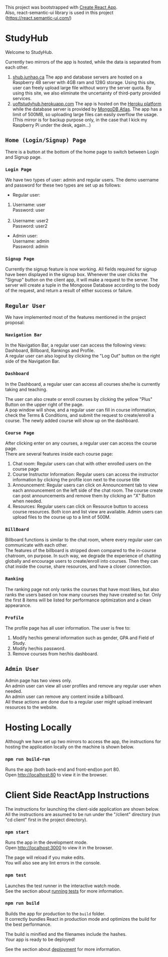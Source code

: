 
This project was bootstrapped with [Create React App](https://github.com/facebook/create-react-app).<br />
Also, react-semantic-ui library is used in this project (https://react.semantic-ui.com/)

# StudyHub

Welcome to StudyHub.

Currently two mirrors of the app is hosted, while the data is separated from each other. 
1. [shub.junhao.ca](http://shub.junhao.ca)
The app and database servers are hosted on a Raspberry 4B server with 4GB ram and 128G storage. Using this site, user can freely upload large file without worry the server quota. By using this site, we also eliminate the uncertainty of third-party provided services. 
2. [uoftstudyhub.herokuapp.com](http://uoftstudyhub.herokuapp.com)
The app is hosted on the [Heroku platform](http://heroku.com) while the database server is provided by [MongoDB Atlas]([https://www.mongodb.com/cloud/atlas](https://www.mongodb.com/cloud/atlas)). The app has a limit of 500MB, so uploading large files can easily overflow the usage. (This mirror is for backup purpose only, in the case that I kick my Raspberry Pi under the desk, again...)
## `Home (Login/Signup) Page`
There is a button at the bottom of the home page to switch between Login and Signup page.
### `Login Page`
We have two types of user: admin and regular users.
The demo username and password for these two types are set up as follows:
- Regular user:<br />
1. Username: user <br />
Password: user <br /><br />
2. Username: user2<br />
Password: user2
- Admin user: <br />
Username: admin <br />
Password: admin <br />

### `Signup Page`
Currently the signup feature is now working. All fields required for signup have been displayed in the signup box. Whenever the user clicks the "Signup" button on the client app, it will make a request to the server. The server will create a tuple in the Mongoose Database according to the body of the request, and return a result of either success or failure.

## `Regular User`
We have implemented most of the features mentioned in the project proposal:

### `Navigation Bar`
In the Navigation Bar, a regular user can access the following views: <br />
Dashboard, Billboard, Rankings and Profile. <br />
A regular user can also logout by clicking the "Log Out" button on the right side of the Navigation Bar.

### `Dashboard`
In the Dashboard, a regular user can access all courses she/he is currently taking and teaching. <br />

The user can also create or enroll courses by clicking the yellow "Plus" Button on the upper right of the page. <br />
A pop window will show, and a regular user can fill in course information, check the Terms & Conditions, and submit the request to create/enroll a course. The newly added course will show up on the dashboard.

### `Course Page`
After clicking enter on any courses, a regular user can access the course page.<br />
There are several features inside each course page:
1. Chat room: Regular users can chat with other enrolled users on the course page
2. Course Instructor Information: Regular users can access the instructor information by clicking the profile icon next to the course title
3. Announcement: Regular users can click on Announcement tab to view each announcement on the left side of the chat room. The course create can post announcements and remove them by clicking an "X" Button when needed.
4. Resources: Regular users can click on Resource button to access course resources. Both icon and list view are available. Admin users can upload files to the course up to a limit of 500M.

### `BillBoard`
Billboard functions is similar to the chat room, where every regular user can communicate with each other. <br />
The features of the billboard is stripped down compared to the in-course chatroom, on purpose.  In such way, we degrade the experience of chatting globally and encourage users to create/enroll into courses. Then they can chat inside the course, share resources, and have a closer connection.

### `Ranking`
The ranking page not only ranks the courses that have most likes, but also ranks the users based on how many courses they have created so far. Only the first 8 items will be listed for performance optimization and a clean appearance. 

### `Profile`
The profile page has all user information. The user is free to:
1. Modify her/his general information such as gender, GPA and Field of Study.
2. Modify her/his password.
3. Remove courses from her/his dashboard.

## `Admin User`
Admin page has two views only.  <br />
An admin user can view all user profiles and remove any regular user when needed. <br />
An admin user can remove any content inside a billboard.<br />
All these actions are done due to a regular user might upload irrelevant resources to the website. 

# Hosting Locally
Although we have set up two mirrors to access the app, the instructions for hosting the application locally on the machine is shown below.

### `npm run build-run`

Runs the app (both back-end and front-end)on port 80. <br />
Open [http://localhost:80](http://localhost:80) to view it in the browser.

# Client Side ReactApp Instructions
The instructions for launching the client-side application are shown below. All the instructions are assumed to be run under the "/client" directory (run "cd client" first in the project directory).

### `npm start`

Runs the app in the development mode.<br />
Open [http://localhost:3000](http://localhost:3000) to view it in the browser.

The page will reload if you make edits.<br />
You will also see any lint errors in the console.

### `npm test`

Launches the test runner in the interactive watch mode.<br />
See the section about [running tests](https://facebook.github.io/create-react-app/docs/running-tests) for more information.

### `npm run build`

Builds the app for production to the `build` folder.<br />
It correctly bundles React in production mode and optimizes the build for the best performance.

The build is minified and the filenames include the hashes.<br />
Your app is ready to be deployed!

See the section about [deployment](https://facebook.github.io/create-react-app/docs/deployment) for more information.


